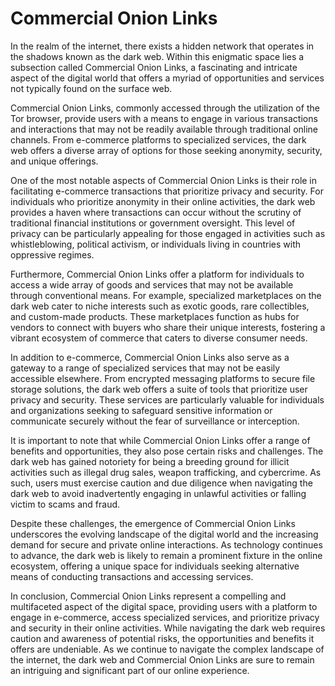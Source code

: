# Commercial Onion Links

In the realm of the internet, there exists a hidden network that operates in the shadows known as the dark web. Within this enigmatic space lies a subsection called Commercial Onion Links, a fascinating and intricate aspect of the digital world that offers a myriad of opportunities and services not typically found on the surface web.

Commercial Onion Links, commonly accessed through the utilization of the Tor browser, provide users with a means to engage in various transactions and interactions that may not be readily available through traditional online channels. From e-commerce platforms to specialized services, the dark web offers a diverse array of options for those seeking anonymity, security, and unique offerings.

One of the most notable aspects of Commercial Onion Links is their role in facilitating e-commerce transactions that prioritize privacy and security. For individuals who prioritize anonymity in their online activities, the dark web provides a haven where transactions can occur without the scrutiny of traditional financial institutions or government oversight. This level of privacy can be particularly appealing for those engaged in activities such as whistleblowing, political activism, or individuals living in countries with oppressive regimes.

Furthermore, Commercial Onion Links offer a platform for individuals to access a wide array of goods and services that may not be available through conventional means. For example, specialized marketplaces on the dark web cater to niche interests such as exotic goods, rare collectibles, and custom-made products. These marketplaces function as hubs for vendors to connect with buyers who share their unique interests, fostering a vibrant ecosystem of commerce that caters to diverse consumer needs.

In addition to e-commerce, Commercial Onion Links also serve as a gateway to a range of specialized services that may not be easily accessible elsewhere. From encrypted messaging platforms to secure file storage solutions, the dark web offers a suite of tools that prioritize user privacy and security. These services are particularly valuable for individuals and organizations seeking to safeguard sensitive information or communicate securely without the fear of surveillance or interception.

It is important to note that while Commercial Onion Links offer a range of benefits and opportunities, they also pose certain risks and challenges. The dark web has gained notoriety for being a breeding ground for illicit activities such as illegal drug sales, weapon trafficking, and cybercrime. As such, users must exercise caution and due diligence when navigating the dark web to avoid inadvertently engaging in unlawful activities or falling victim to scams and fraud.

Despite these challenges, the emergence of Commercial Onion Links underscores the evolving landscape of the digital world and the increasing demand for secure and private online interactions. As technology continues to advance, the dark web is likely to remain a prominent fixture in the online ecosystem, offering a unique space for individuals seeking alternative means of conducting transactions and accessing services.

In conclusion, Commercial Onion Links represent a compelling and multifaceted aspect of the digital space, providing users with a platform to engage in e-commerce, access specialized services, and prioritize privacy and security in their online activities. While navigating the dark web requires caution and awareness of potential risks, the opportunities and benefits it offers are undeniable. As we continue to navigate the complex landscape of the internet, the dark web and Commercial Onion Links are sure to remain an intriguing and significant part of our online experience.